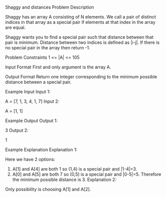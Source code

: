 Shaggy and distances
Problem Description

Shaggy has an array A consisting of N elements. We call a pair of distinct indices in that array as a special pair if elements at that index in the array are equal.

Shaggy wants you to find a special pair such that distance between that pair is minimum. Distance between two indices is defined as |i-j|. If there is no special pair in the array then return -1.



Problem Constraints
1 <= |A| <= 105



Input Format
First and only argument is the array A.



Output Format
Return one integer corresponding to the minimum possible distance between a special pair.



Example Input
Input 1:

A = [7, 1, 3, 4, 1, 7]
Input 2:

A = [1, 1]


Example Output
Output 1:

3
Output 2:

1


Example Explanation
Explanation 1:

Here we have 2 options:
1. A[1] and A[4] are both 1 so (1,4) is a special pair and |1-4|=3.
2. A[0] and A[5] are both 7 so (0,5) is a special pair and |0-5|=5.
   Therefore the minimum possible distance is 3.
   Explanation 2:

Only possibility is choosing A[1] and A[2].